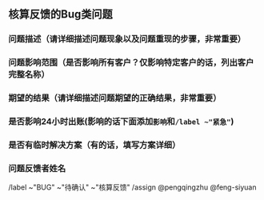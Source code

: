 ## 核算反馈的Bug类问题

### 问题描述（请详细描述问题现象以及问题重现的步骤，**非常重要**）


### 问题影响范围（是否影响所有客户？仅影响特定客户的话，列出客户完整名称）


### 期望的结果（请详细描述问题期望的正确结果，**非常重要**）


### 是否影响24小时出账(影响的话下面添加```影响```和```/label ~"紧急"```)


### 是否有临时解决方案（有的话，填写方案详细）


### 问题反馈者姓名



/label ~"BUG"  ~"待确认" ~"核算反馈"
/assign @pengqingzhu @feng-siyuan 